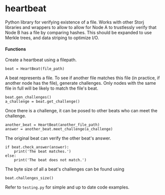 heartbeat
=========

Python library for verifying existence of a file. Works with other Storj libraries and wrappers to allow to allow for Node A to trustlessly verify that Node B has a file by comparing hashes. This should be expanded to use Merkle trees, and data striping to optimize I/O. 

#### Functions

Create a heartbeat using a filepath.

````
beat = HeartBeat(file_path)
````

A beat represents a file. To see if another file matches this file (in practice,
if another node has the file), generate challenges. Only nodes with the same file
in full will be likely to match the file's beat.

````
beat.gen_challenges()
a_challenge = beat.get_challenge()
````

Once there is a challenge, it can be posed to other beats who can meet the
challenge.

````
another_beat = HeartBeat(another_file_path)
answer = another_beat.meet_challenge(a_challenge)
````

The original beat can verify the other beat's answer.

````
if beat.check_answer(answer):
	print('The beat matches.')
else:
	print('The beat does not match.')
````

The byte size of all a beat's challenges can be found using

```` 
beat.challenges_size()
````

Refer to ````testing.py```` for simple and up to date code examples.
